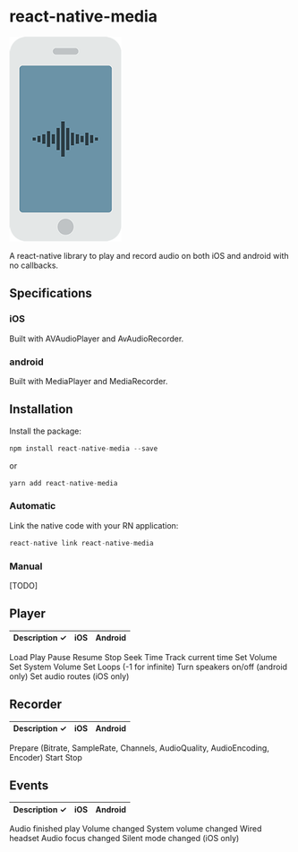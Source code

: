 # react-native-media

![Logo](logo.png)

A react-native library to play and record audio on both iOS and android with no callbacks.

## Specifications

### iOS

Built with AVAudioPlayer and AvAudioRecorder.

### android

Built with MediaPlayer and MediaRecorder.

## Installation

Install the package:

```javascript
npm install react-native-media --save
```

or

```javascript
yarn add react-native-media
```

### Automatic

Link the native code with your RN application:

```javascript
react-native link react-native-media
```

### Manual

[TODO]

## Player

Description ✓ | iOS | Android
---|---|---
Load
Play
Pause
Resume
Stop
Seek Time
Track current time
Set Volume
Set System Volume
Set Loops (-1 for infinite)
Turn speakers on/off (android only)
Set audio routes (iOS only)

## Recorder
Description ✓ | iOS | Android
---|---|---
Prepare (Bitrate, SampleRate, Channels, AudioQuality, AudioEncoding, Encoder)
Start
Stop


## Events
Description ✓ | iOS | Android
---|---|---
Audio finished play
Volume changed
System volume changed
Wired headset
Audio focus changed
Silent mode changed (iOS only)